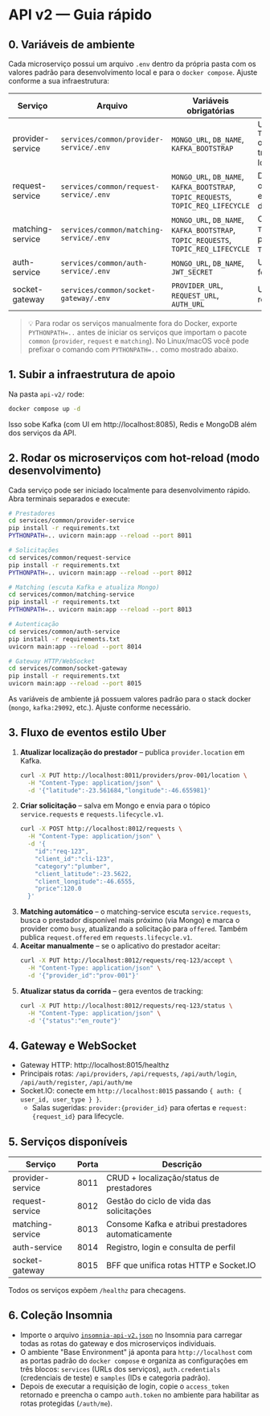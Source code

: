 # API v2 — Guia rápido

## 0. Variáveis de ambiente

Cada microserviço possui um arquivo `.env` dentro da própria pasta com os valores padrão para desenvolvimento local e para o `docker compose`. Ajuste conforme a sua infraestrutura:

| Serviço | Arquivo | Variáveis obrigatórias | Observações |
| ------- | ------- | ---------------------- | ----------- |
| provider-service | `services/common/provider-service/.env` | `MONGO_URL`, `DB_NAME`, `KAFKA_BOOTSTRAP` | Usa `TOPIC_PROV_LOCATION` opcionalmente para trocar o tópico de localização. |
| request-service | `services/common/request-service/.env` | `MONGO_URL`, `DB_NAME`, `KAFKA_BOOTSTRAP`, `TOPIC_REQUESTS`, `TOPIC_REQ_LIFECYCLE` | Define o tópico que o matching consome e o tópico de ciclo de vida. |
| matching-service | `services/common/matching-service/.env` | `MONGO_URL`, `DB_NAME`, `KAFKA_BOOTSTRAP`, `TOPIC_REQUESTS`, `TOPIC_REQ_LIFECYCLE` | Consome `TOPIC_REQUESTS` e publica em `TOPIC_REQ_LIFECYCLE`. |
| auth-service | `services/common/auth-service/.env` | `MONGO_URL`, `DB_NAME`, `JWT_SECRET` | Utilize um segredo forte em produção. |
| socket-gateway | `services/common/socket-gateway/.env` | `PROVIDER_URL`, `REQUEST_URL`, `AUTH_URL` | URLs internas para roteamento HTTP. |

> 💡 Para rodar os serviços manualmente fora do Docker, exporte `PYTHONPATH=..` antes de iniciar os serviços que importam o pacote `common` (`provider`, `request` e `matching`). No Linux/macOS você pode prefixar o comando com `PYTHONPATH=..` como mostrado abaixo.

## 1. Subir a infraestrutura de apoio

Na pasta `api-v2/` rode:

```bash
docker compose up -d
```

Isso sobe Kafka (com UI em http://localhost:8085), Redis e MongoDB além dos serviços da API.

## 2. Rodar os microserviços com hot-reload (modo desenvolvimento)

Cada serviço pode ser iniciado localmente para desenvolvimento rápido.
Abra terminais separados e execute:

```bash
# Prestadores
cd services/common/provider-service
pip install -r requirements.txt
PYTHONPATH=.. uvicorn main:app --reload --port 8011

# Solicitações
cd services/common/request-service
pip install -r requirements.txt
PYTHONPATH=.. uvicorn main:app --reload --port 8012

# Matching (escuta Kafka e atualiza Mongo)
cd services/common/matching-service
pip install -r requirements.txt
PYTHONPATH=.. uvicorn main:app --reload --port 8013

# Autenticação
cd services/common/auth-service
pip install -r requirements.txt
uvicorn main:app --reload --port 8014

# Gateway HTTP/WebSocket
cd services/common/socket-gateway
pip install -r requirements.txt
uvicorn main:app --reload --port 8015
```

As variáveis de ambiente já possuem valores padrão para o stack docker (`mongo`, `kafka:29092`, etc.). Ajuste conforme necessário.

## 3. Fluxo de eventos estilo Uber

1. **Atualizar localização do prestador** – publica `provider.location` em Kafka.
   ```bash
   curl -X PUT http://localhost:8011/providers/prov-001/location \
     -H "Content-Type: application/json" \
     -d '{"latitude":-23.561684,"longitude":-46.655981}'
   ```
2. **Criar solicitação** – salva em Mongo e envia para o tópico `service.requests` e `requests.lifecycle.v1`.
   ```bash
   curl -X POST http://localhost:8012/requests \
     -H "Content-Type: application/json" \
     -d '{
       "id":"req-123",
       "client_id":"cli-123",
       "category":"plumber",
       "client_latitude":-23.5622,
       "client_longitude":-46.6555,
       "price":120.0
     }'
   ```
3. **Matching automático** – o matching-service escuta `service.requests`, busca o prestador disponível mais próximo (via Mongo) e marca o provider como `busy`, atualizando a solicitação para `offered`. Também publica `request.offered` em `requests.lifecycle.v1`.
4. **Aceitar manualmente** – se o aplicativo do prestador aceitar:
   ```bash
   curl -X PUT http://localhost:8012/requests/req-123/accept \
     -H "Content-Type: application/json" \
     -d '{"provider_id":"prov-001"}'
   ```
5. **Atualizar status da corrida** – gera eventos de tracking:
   ```bash
   curl -X PUT http://localhost:8012/requests/req-123/status \
     -H "Content-Type: application/json" \
     -d '{"status":"en_route"}'
   ```

## 4. Gateway e WebSocket

- Gateway HTTP: http://localhost:8015/healthz
- Principais rotas: `/api/providers`, `/api/requests`, `/api/auth/login`, `/api/auth/register`, `/api/auth/me`
- Socket.IO: conecte em `http://localhost:8015` passando `{ auth: { user_id, user_type } }`.
  - Salas sugeridas: `provider:{provider_id}` para ofertas e `request:{request_id}` para lifecycle.

## 5. Serviços disponíveis

| Serviço            | Porta | Descrição                                        |
| ------------------ | ----- | ------------------------------------------------ |
| provider-service   | 8011  | CRUD + localização/status de prestadores         |
| request-service    | 8012  | Gestão do ciclo de vida das solicitações         |
| matching-service   | 8013  | Consome Kafka e atribui prestadores automaticamente |
| auth-service       | 8014  | Registro, login e consulta de perfil             |
| socket-gateway     | 8015  | BFF que unifica rotas HTTP e Socket.IO           |

Todos os serviços expõem `/healthz` para checagens.

## 6. Coleção Insomnia

- Importe o arquivo [`insomnia-api-v2.json`](./insomnia-api-v2.json) no Insomnia para carregar todas as rotas do gateway e dos microserviços individuais.
- O ambiente "Base Environment" já aponta para `http://localhost` com as portas padrão do `docker compose` e organiza as configurações em três blocos: `services` (URLs dos serviços), `auth.credentials` (credenciais de teste) e `samples` (IDs e categoria padrão).
- Depois de executar a requisição de login, copie o `access_token` retornado e preencha o campo `auth.token` no ambiente para habilitar as rotas protegidas (`/auth/me`).
